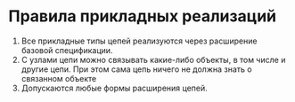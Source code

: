 # Правила прикладных реализаций
1. Все прикладные типы цепей реализуются через расширение базовой спецификации.
2. С узлами цепи можно связывать какие-либо объекты, в том числе и другие цепи. При этом сама цепь ничего не должна знать о связанном объекте
3. Допускаются любые формы расширения цепей.
